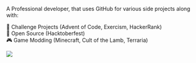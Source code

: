 A Professional developer, that uses GitHub for various side projects along with:

:christmas_tree: Challenge Projects (Advent of Code, Exercism, HackerRank)  
:tada: Open Source (Hacktoberfest)  
:video_game: Game Modding (Minecraft, Cult of the Lamb, Terraria)    
  
  
[![](https://github-readme-stats.vercel.app/api?username=Wicked7000&show_icons=true&theme=radical)](https://github.com/anuraghazra/github-readme-stats)

